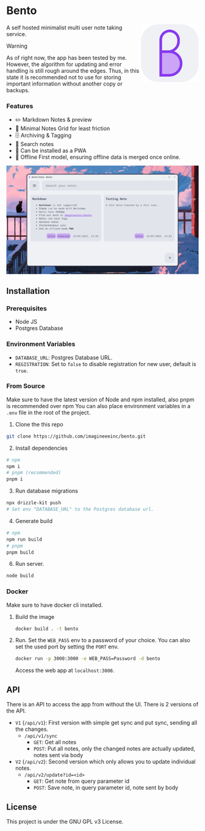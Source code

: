 # Bento

<img src="./static/images/bento2.svg" width="30%" align="right">

A self hosted minimalist multi user note taking service.

> [!WARNING]  
> As of right now, the app has been tested by me. However, the algorithm for updating and error handling is still rough around the edges. Thus, in this state it is recommended not to use for storing important information without another copy or backups.

### Features

- ✏️ Markdown Notes & preview
- 🫧 Minimal Notes Grid for least friction
- 🗄️ Archiving & Tagging
- 🔎 Search notes
- 📱 Can be installed as a PWA
- 📵 Offline First model, ensuring offline data is merged once online.

![Screenshot of Bento App](.github/screenshot3.png)

## Installation

### Prerequisites

- Node JS
- Postgres Database

### Environment Variables

- `DATABASE_URL`: Postgres Database URL.
- `REGISTRATION`: Set to `false` to disable registration for new user, default is `true`.

### From Source

Make sure to have the latest version of Node and npm installed, also pnpm is recommended over npm
You can also place environment variables in a `.env` file in the root of the project.
1. Clone the this repo
  ```bash
  git clone https://github.com/imagineeeinc/bento.git
  ```
2. Install dependencies
  ```bash
  # npm
  npm i
  # pnpm (recommended)
  pnpm i
  ```

3. Run database migrations
  ```bash
  npx drizzle-kit push
  # Set env "DATABASE_URL" to the Postgres database url.
  ```
4. Generate build
  ```bash
  # npm
  npm run build
  # pnpm
  pnpm build
  ```
6. Run server.
  ```bash
  node build
  ```

### Docker
Make sure to have docker cli installed.
1. Build the image
	```bash
	docker build . -t bento
	```
2. Run. Set the `WEB_PASS` env to a password of your choice. You can also set the used port by setting the `PORT` env.
	```bash
	docker run -p 3000:3000 -e WEB_PASS=Password -d bento
	```
	Access the web app at `localhost:3000`.

## API

There is an API to access the app from without the UI. There is 2 versions of the API.

- `V1` (`/api/v1`): First version with simple get sync and put sync, sending all the changes.
  - `/api/v1/sync`
    - `GET`: Get all notes
    - `POST`: Put all notes, only the changed notes are actually updated, notes sent via body
- `V2` (`/api/v2`): Second version which only allows you to update individual notes.
  - `/api/v2/update?id=<id>`
    - `GET`: Get note from query parameter id
    - `POST`: Save note, in query parameter id, note sent by body

## License

This project is under the GNU GPL v3 License.

